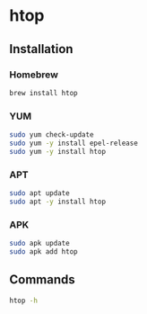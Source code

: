 # htop

## Installation

### Homebrew

```sh
brew install htop
```

### YUM

```sh
sudo yum check-update
sudo yum -y install epel-release
sudo yum -y install htop
```

### APT

```sh
sudo apt update
sudo apt -y install htop
```

### APK

```sh
sudo apk update
sudo apk add htop
```

## Commands

```sh
htop -h
```
